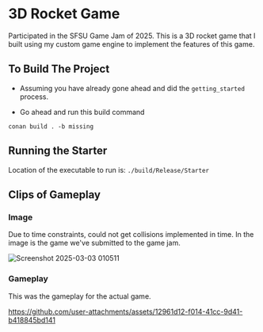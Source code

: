 # 3D Rocket Game

Participated in the SFSU Game Jam of 2025. This is a 3D rocket game that I built using my custom game engine to implement the features of this game.


## To Build The Project

- Assuming you have already gone ahead and did the `getting_started` process.

- Go ahead and run this build command

```
conan build . -b missing
```

## Running the Starter

Location of the executable to run is: `./build/Release/Starter`


## Clips of Gameplay


### Image

Due to time constraints, could not get collisions implemented in time. In the image is the game we've submitted to the game jam.

![Screenshot 2025-03-03 010511](https://github.com/user-attachments/assets/f3758e33-8d4b-4fa8-af08-167bca14037f)

### Gameplay

This was the gameplay for the actual game.


https://github.com/user-attachments/assets/12961d12-f014-41cc-9d41-b418845bd141



